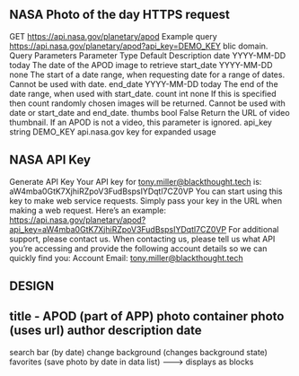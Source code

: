 ##  NASA Photo of the day HTTPS request
GET https://api.nasa.gov/planetary/apod
Example query
https://api.nasa.gov/planetary/apod?api_key=DEMO_KEY
blic domain.
Query Parameters
Parameter Type  Default Description
date  YYYY-MM-DD  today The date of the APOD image to retrieve
start_date  YYYY-MM-DD  none  The start of a date range, when requesting date for a range of dates. Cannot be used with date.
end_date  YYYY-MM-DD  today The end of the date range, when used with start_date.
count int none  If this is specified then count randomly chosen images will be returned. Cannot be used with date or start_date and end_date.
thumbs  bool  False Return the URL of video thumbnail. If an APOD is not a video, this parameter is ignored.
api_key string  DEMO_KEY  api.nasa.gov key for expanded usage
## NASA API Key
Generate API Key
Your API key for tony.miller@blackthought.tech is:
aW4mba0GtK7XjhiRZpoV3FudBspsIYDqtl7CZ0VP
You can start using this key to make web service requests. Simply pass your key in the URL when making a web request. Here’s an example:
https://api.nasa.gov/planetary/apod?api_key=aW4mba0GtK7XjhiRZpoV3FudBspsIYDqtl7CZ0VP
For additional support, please contact us. When contacting us, please tell us what API you’re accessing and provide the following account details so we can quickly find you:
Account Email: tony.miller@blackthought.tech

## DESIGN
title - APOD (part of APP)
photo container
  photo (uses url)
  author
  description
  date
----
search bar (by date)
change background (changes background state)
favorites (save photo by date in data list)
---> displays as blocks